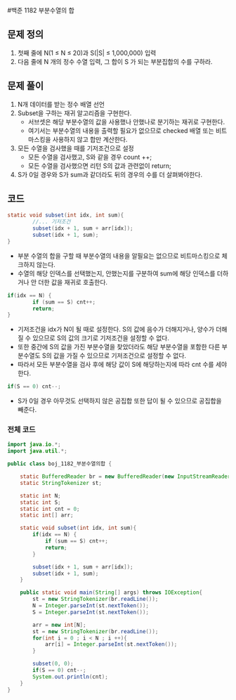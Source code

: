 #백준 1182 부분수열의 합

## 문제 정의

1. 첫째 줄에 N(1 ≤ N ≤ 20)과 S(|S| ≤ 1,000,000) 입력
2. 다음 줄에 N 개의 정수 수열 입력, 그 합이 S 가 되는 부분집합의 수를 구하라.

## 문제 풀이

1. N개 데이터를 받는 정수 배열 선언
2. Subset을 구하는 재귀 알고리즘을 구현한다.
    - 서브셋은 해당 부분수열의 값을 사용했나 안했나로 분기하는 재귀로 구현한다.
    - 여기서는 부분수열의 내용을 출력할 필요가 없으므로 checked 배열 또는 비트마스킹을 사용하지 않고 합만 계산한다.
3. 모든 수열을 검사했을 때를 기저조건으로 설정
    - 모든 수열을 검사했고, S와 같을 경우 count ++;
    - 모든 수열을 검사했으면 리턴 S의 값과 관련없이 return;
4. S가 0일 경우와 S가 sum과 같더라도 뒤의 경우의 수를 더 살펴봐야한다.

## 코드

```java
static void subset(int idx, int sum){
		//... 기저조건
		subset(idx + 1, sum + arr[idx]);
		subset(idx + 1, sum);
}
```

- 부분 수열의 합을 구할 때 부분수열의 내용을 알필요는 없으므로 비트마스킹으로 체크하지 않는다.
- 수열의 해당 인덱스를 선택했는지, 안했는지를 구분하여 sum에 해당 인덱스를 더하거나 안 더한 값을 재귀로 호출한다.

```java
if(idx == N) {
		if (sum == S) cnt++;
		return;
}
```

- 기저조건을 idx가 N이 될 때로 설정한다. S의 값에 음수가 더해지거나, 양수가 더해질 수 있으므로 S의 값의 크기로 기저조건을 설정할 수 없다.
- 또한 중간에 S의 값을 가진 부분수열을 찾았더라도 해당 부분수열을 포함한 다른 부분수열도 S의 값을 가질 수 있으므로 기저조건으로 설정할 수 없다.
- 따라서 모든 부분수열을 검사 후에 해당 값이 S에 해당하는지에 따라 cnt 수를 세야 한다.

```java
if(S == 0) cnt--;
```

- S가 0일 경우 아무것도 선택하지 않은 공집합 또한 답이 될 수 있으므로 공집합을 빼준다.

### 전체 코드

```java
import java.io.*;
import java.util.*;

public class boj_1182_부분수열의합 {

    static BufferedReader br = new BufferedReader(new InputStreamReader(System.in));
    static StringTokenizer st;

    static int N;
    static int S;
    static int cnt = 0;
    static int[] arr;

    static void subset(int idx, int sum){
        if(idx == N) {
            if (sum == S) cnt++;
            return;
        }

        subset(idx + 1, sum + arr[idx]);
        subset(idx + 1, sum);
    }

    public static void main(String[] args) throws IOException{
        st = new StringTokenizer(br.readLine());
        N = Integer.parseInt(st.nextToken());
        S = Integer.parseInt(st.nextToken());

        arr = new int[N];
        st = new StringTokenizer(br.readLine());
        for(int i = 0 ; i < N ; i ++){
            arr[i] = Integer.parseInt(st.nextToken());
        }

        subset(0, 0);
        if(S == 0) cnt--;
        System.out.println(cnt);
    }
}
```